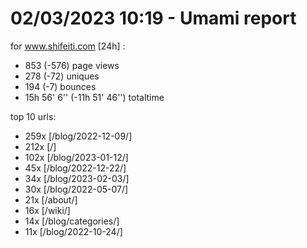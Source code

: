 # 02/03/2023 10:19 - Umami report
for www.shifeiti.com [24h] :

 - 853 (-576) page views
 - 278 (-72) uniques
 - 194 (-7) bounces
 - 15h 56' 6'' (-11h 51' 46'') totaltime


top 10 urls:
 - 259x [/blog/2022-12-09/]
 - 212x [/]
 - 102x [/blog/2023-01-12/]
 - 45x [/blog/2022-12-22/]
 - 34x [/blog/2023-02-03/]
 - 30x [/blog/2022-05-07/]
 - 21x [/about/]
 - 16x [/wiki/]
 - 14x [/blog/categories/]
 - 11x [/blog/2022-10-24/]


